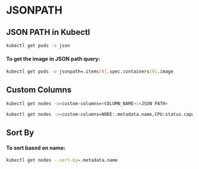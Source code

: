 # JSONPATH

## JSON PATH in Kubectl

```bash
kubectl get pods -o json
```

#### To get the image in JSON path query:

```bash
kubectl get pods -o jsonpath=.items[0].spec.containers[0].image
```

## Custom Columns

```bash
kubectl get nodes -o=custom-columns=<COLUMN_NAME>:<JSON PATH>
```

```bash
kubectl get nodes -o=custom-columns=NODE:.metadata.name,CPU:status.capacity.cpu
```

## Sort By

#### To sort based on name:

```bash
kubectl get nodes --sort-by=.metadata.name
```
